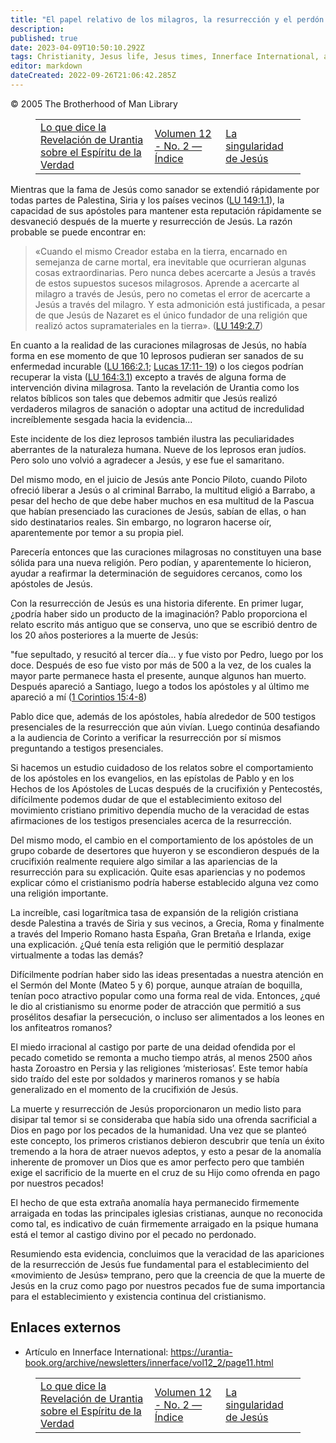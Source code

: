 ```yaml
---
title: "El papel relativo de los milagros, la resurrección y el perdón de los pecados en la rápida expansión del cristianismo"
description: 
published: true
date: 2023-04-09T10:50:10.292Z
tags: Christianity, Jesus life, Jesus times, Innerface International, article
editor: markdown
dateCreated: 2022-09-26T21:06:42.285Z
---
```


<p class="v-card v-sheet theme--light grey lighten-3 px-2">© 2005 The Brotherhood of Man Library</p>
<figure class="table chapter-navigator">
  <table>
    <tbody>
      <tr>
        <td>
        <a href="/es/article/What_the_Urantia_Revelation_says_about_the_Spirit_of_Truth">
          <span class="mdi mdi-arrow-left-drop-circle"></span><span class="pl-2">Lo que dice la Revelación de Urantia sobre el Espíritu de la Verdad</span>
        </a>
        </td>
        <td>
        <a href="/es/index/articles_innerface#volumen-12-no-2">
          <span class="mdi mdi-book-open-variant"></span><span class="pl-2">Volumen 12 - No. 2 — Índice</span>
        </a>
        </td>
        <td>
        <a href="/es/article/The_Uniqueness_of_Jesus">
          <span class="pr-2">La singularidad de Jesús</span><span class="mdi mdi-arrow-right-drop-circle"></span>
        </a>
        </td>
      </tr>
    </tbody>
  </table>
</figure>


Mientras que la fama de Jesús como sanador se extendió rápidamente por todas partes de Palestina, Siria y los países vecinos (<a id="a36_126"></a>[LU 149:1.1](/es/The_Urantia_Book/149#p1_1)), la capacidad de sus apóstoles para mantener esta reputación rápidamente se desvaneció después de la muerte y resurrección de Jesús. La razón probable se puede encontrar en:

> «Cuando el mismo Creador estaba en la tierra, encarnado en semejanza de carne mortal, era inevitable que ocurrieran algunas cosas extraordinarias. Pero nunca debes acercarte a Jesús a través de estos supuestos sucesos milagrosos. Aprende a acercarte al milagro a través de Jesús, pero no cometas el error de acercarte a Jesús a través del milagro. Y esta admonición está justificada, a pesar de que Jesús de Nazaret es el único fundador de una religión que realizó actos supramateriales en la tierra». (<a id="a38_505"></a>[LU 149:2.7](/es/The_Urantia_Book/149#p2_7))

En cuanto a la realidad de las curaciones milagrosas de Jesús, no había forma en ese momento de que 10 leprosos pudieran ser sanados de su enfermedad incurable (<a id="a40_161"></a>[LU 166:2.1](/es/The_Urantia_Book/166#p2_1); [Lucas 17:11- 19](/es/Bible/Luke/17#v11)) o los ciegos podrían recuperar la vista (<a id="a40_289"></a>[LU 164:3.1](/es/The_Urantia_Book/164#p3_1)) excepto a través de alguna forma de intervención divina milagrosa. Tanto la revelación de Urantia como los relatos bíblicos son tales que debemos admitir que Jesús realizó verdaderos milagros de sanación o adoptar una actitud de incredulidad increíblemente sesgada hacia la evidencia...

Este incidente de los diez leprosos también ilustra las peculiaridades aberrantes de la naturaleza humana. Nueve de los leprosos eran judíos. Pero solo uno volvió a agradecer a Jesús, y ese fue el samaritano.

Del mismo modo, en el juicio de Jesús ante Poncio Piloto, cuando Piloto ofreció liberar a Jesús o al criminal Barrabo, la multitud eligió a Barrabo, a pesar del hecho de que debe haber muchos en esa multitud de la Pascua que habían presenciado las curaciones de Jesús, sabían de ellas, o han sido destinatarios reales. Sin embargo, no lograron hacerse oír, aparentemente por temor a su propia piel.

Parecería entonces que las curaciones milagrosas no constituyen una base sólida para una nueva religión. Pero podían, y aparentemente lo hicieron, ayudar a reafirmar la determinación de seguidores cercanos, como los apóstoles de Jesús.

Con la resurrección de Jesús es una historia diferente. En primer lugar, ¿podría haber sido un producto de la imaginación? Pablo proporciona el relato escrito más antiguo que se conserva, uno que se escribió dentro de los 20 años posteriores a la muerte de Jesús:

"fue sepultado, y resucitó al tercer día... y fue visto por Pedro, luego por los doce. Después de eso fue visto por más de 500 a la vez, de los cuales la mayor parte permanece hasta el presente, aunque algunos han muerto. Después apareció a Santiago, luego a todos los apóstoles y al último me apareció a mí ([1 Corintios 15:4-8](/es/Bible/1_Corinthians/15#v4))

Pablo dice que, además de los apóstoles, había alrededor de 500 testigos presenciales de la resurrección que aún vivían. Luego continúa desafiando a la audiencia de Corinto a verificar la resurrección por sí mismos preguntando a testigos presenciales.

Si hacemos un estudio cuidadoso de los relatos sobre el comportamiento de los apóstoles en los evangelios, en las epístolas de Pablo y en los Hechos de los Apóstoles de Lucas después de la crucifixión y Pentecostés, difícilmente podemos dudar de que el establecimiento exitoso del movimiento cristiano primitivo dependía mucho de la veracidad de estas afirmaciones de los testigos presenciales acerca de la resurrección.

Del mismo modo, el cambio en el comportamiento de los apóstoles de un grupo cobarde de desertores que huyeron y se escondieron después de la crucifixión realmente requiere algo similar a las apariencias de la resurrección para su explicación. Quite esas apariencias y no podemos explicar cómo el cristianismo podría haberse establecido alguna vez como una religión importante.

La increíble, casi logarítmica tasa de expansión de la religión cristiana desde Palestina a través de Siria y sus vecinos, a Grecia, Roma y finalmente a través del Imperio Romano hasta España, Gran Bretaña e Irlanda, exige una explicación. ¿Qué tenía esta religión que le permitió desplazar virtualmente a todas las demás?

Difícilmente podrían haber sido las ideas presentadas a nuestra atención en el Sermón del Monte (Mateo 5 y 6) porque, aunque atraían de boquilla, tenían poco atractivo popular como una forma real de vida. Entonces, ¿qué le dio al cristianismo su enorme poder de atracción que permitió a sus prosélitos desafiar la persecución, o incluso ser alimentados a los leones en los anfiteatros romanos?

El miedo irracional al castigo por parte de una deidad ofendida por el pecado cometido se remonta a mucho tiempo atrás, al menos 2500 años hasta Zoroastro en Persia y las religiones ‘misteriosas’. Este temor había sido traído del este por soldados y marineros romanos y se había generalizado en el momento de la crucifixión de Jesús.

La muerte y resurrección de Jesús proporcionaron un medio listo para disipar tal temor si se consideraba que había sido una ofrenda sacrificial a Dios en pago por los pecados de la humanidad. Una vez que se planteó este concepto, los primeros cristianos debieron descubrir que tenía un éxito tremendo a la hora de atraer nuevos adeptos, y esto a pesar de la anomalía inherente de promover un Dios que es amor perfecto pero que también exige el sacrificio de la muerte en el cruz de su Hijo como ofrenda en pago por nuestros pecados!

El hecho de que esta extraña anomalía haya permanecido firmemente arraigada en todas las principales iglesias cristianas, aunque no reconocida como tal, es indicativo de cuán firmemente arraigado en la psique humana está el temor al castigo divino por el pecado no perdonado.

Resumiendo esta evidencia, concluimos que la veracidad de las apariciones de la resurrección de Jesús fue fundamental para el establecimiento del «movimiento de Jesús» temprano, pero que la creencia de que la muerte de Jesús en la cruz como pago por nuestros pecados fue de suma importancia para el establecimiento y existencia continua del cristianismo.

## Enlaces externos

- Artículo en Innerface International: https://urantia-book.org/archive/newsletters/innerface/vol12_2/page11.html

<figure class="table chapter-navigator">
  <table>
    <tbody>
      <tr>
        <td>
        <a href="/es/article/What_the_Urantia_Revelation_says_about_the_Spirit_of_Truth">
          <span class="mdi mdi-arrow-left-drop-circle"></span><span class="pl-2">Lo que dice la Revelación de Urantia sobre el Espíritu de la Verdad</span>
        </a>
        </td>
        <td>
        <a href="/es/index/articles_innerface#volumen-12-no-2">
          <span class="mdi mdi-book-open-variant"></span><span class="pl-2">Volumen 12 - No. 2 — Índice</span>
        </a>
        </td>
        <td>
        <a href="/es/article/The_Uniqueness_of_Jesus">
          <span class="pr-2">La singularidad de Jesús</span><span class="mdi mdi-arrow-right-drop-circle"></span>
        </a>
        </td>
      </tr>
    </tbody>
  </table>
</figure>
